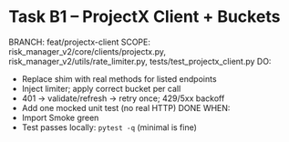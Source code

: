 ﻿# Task B1 – ProjectX Client + Buckets
BRANCH: feat/projectx-client
SCOPE: risk_manager_v2/core/clients/projectx.py, risk_manager_v2/utils/rate_limiter.py, tests/test_projectx_client.py
DO:
- Replace shim with real methods for listed endpoints
- Inject limiter; apply correct bucket per call
- 401 -> validate/refresh -> retry once; 429/5xx backoff
- Add one mocked unit test (no real HTTP)
DONE WHEN:
- Import Smoke green
- Test passes locally: `pytest -q` (minimal is fine)
